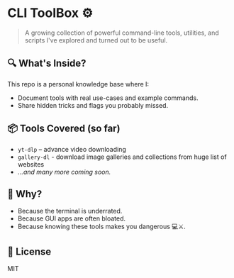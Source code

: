 # CLI ToolBox ⚙️

> A growing collection of powerful command-line tools, utilities, and scripts I've explored and turned out to be useful.

## 🔍 What's Inside?

This repo is a personal knowledge base where I:
- Document tools with real use-cases and example commands.
- Share hidden tricks and flags you probably missed.

## 📦 Tools Covered (so far)

- `yt-dlp` – advance video downloading
- `gallery-dl` - download image galleries and collections from huge list of websites
- *...and many more coming soon.*

## 🧠 Why?

- Because the terminal is underrated.
- Because GUI apps are often bloated.
- Because knowing these tools makes you dangerous 💻⚔️.


## 📜 License

MIT
